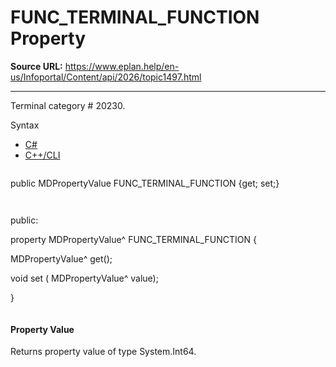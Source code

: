 # FUNC_TERMINAL_FUNCTION Property

**Source URL:** https://www.eplan.help/en-us/Infoportal/Content/api/2026/topic1497.html

---

Terminal category # 20230.

Syntax

- [C#](#i-syntax-CS)
- [C++/CLI](#i-syntax-CPP2005)

```
```
public MDPropertyValue FUNC_TERMINAL_FUNCTION {get; set;}
```
```

```
```
public:

property MDPropertyValue^ FUNC_TERMINAL_FUNCTION {

   MDPropertyValue^ get();

   void set (    MDPropertyValue^ value);

}
```
```

#### Property Value

Returns property value of type System.Int64.
